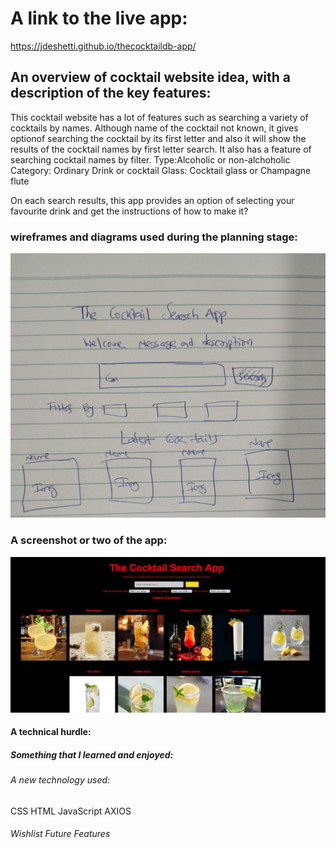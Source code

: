 
# A link to the live app:

https://jdeshetti.github.io/thecocktaildb-app/


    
## An overview of cocktail website idea, with a description of the key features:

This cocktail website has a lot of features such as searching a variety of cocktails by names.
Although name of the cocktail not known, it gives optionof searching the cocktail by its first letter and also it will show the results of the cocktail names by first letter search.
It also has a feature of searching cocktail names by filter.
Type:Alcoholic or non-alchoholic
Category: Ordinary Drink or cocktail
Glass: Cocktail glass or Champagne flute

On each search results, this app provides an option of selecting your favourite drink and get the instructions of how to make it?

  
### wireframes and diagrams used during the planning stage:
![Wireframe](/screenshots/Wireframe.jpg)


### A screenshot or two of the app: 
![HomePage](/screenshots/HomePage.jpg)
    

#### A technical hurdle:





    
##### Something that I learned and enjoyed:


 
###### A new technology used:
CSS
HTML
JavaScript
AXIOS


###### Wishlist Future Features


